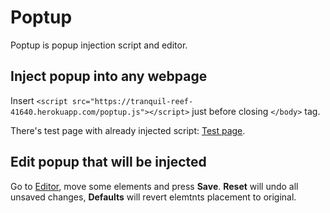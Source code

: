 # Poptup

Poptup is popup injection script and editor.

## Inject popup into any webpage
Insert `<script src="https://tranquil-reef-41640.herokuapp.com/poptup.js"></script>` just before closing `</body>` tag.

There's test page with already injected script: [Test page](http://fm.atelier.co.ua/test.html).

## Edit popup that will be injected
Go to [Editor](https://tranquil-reef-41640.herokuapp.com/), move some elements and press **Save**. **Reset** will undo all unsaved changes, **Defaults** will revert elemtnts placement to original.

